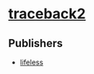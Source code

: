 # [traceback2](https://pypi.org/project/traceback2)



## Publishers
- [lifeless](https://pypi.org/user/lifeless)

